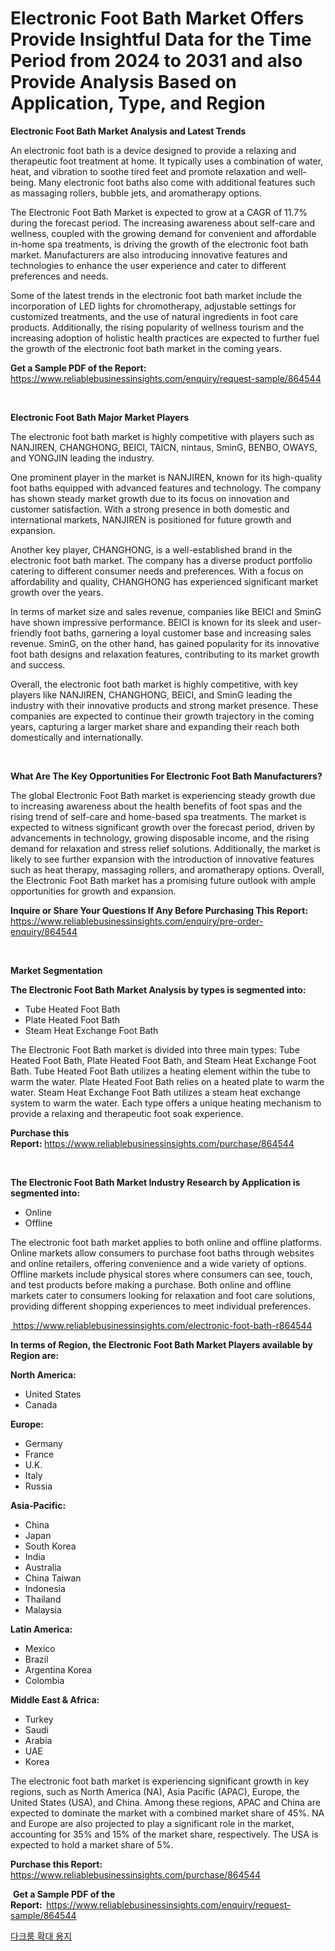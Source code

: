 <p><h1>Electronic Foot Bath Market Offers Provide Insightful Data for the Time Period from 2024 to 2031 and also Provide Analysis Based on Application, Type, and Region</h1></p><p><strong>Electronic Foot Bath Market Analysis and Latest Trends</strong></p>
<p><p>An electronic foot bath is a device designed to provide a relaxing and therapeutic foot treatment at home. It typically uses a combination of water, heat, and vibration to soothe tired feet and promote relaxation and well-being. Many electronic foot baths also come with additional features such as massaging rollers, bubble jets, and aromatherapy options.</p><p>The Electronic Foot Bath Market is expected to grow at a CAGR of 11.7% during the forecast period. The increasing awareness about self-care and wellness, coupled with the growing demand for convenient and affordable in-home spa treatments, is driving the growth of the electronic foot bath market. Manufacturers are also introducing innovative features and technologies to enhance the user experience and cater to different preferences and needs.</p><p>Some of the latest trends in the electronic foot bath market include the incorporation of LED lights for chromotherapy, adjustable settings for customized treatments, and the use of natural ingredients in foot care products. Additionally, the rising popularity of wellness tourism and the increasing adoption of holistic health practices are expected to further fuel the growth of the electronic foot bath market in the coming years.</p></p>
<p><strong>Get a Sample PDF of the Report:&nbsp;</strong> <a href="https://www.reliablebusinessinsights.com/enquiry/request-sample/864544">https://www.reliablebusinessinsights.com/enquiry/request-sample/864544</a></p>
<p>&nbsp;</p>
<p><strong>Electronic Foot Bath Major Market Players</strong></p>
<p><p>The electronic foot bath market is highly competitive with players such as NANJIREN, CHANGHONG, BEICI, TAICN, nintaus, SminG, BENBO, OWAYS, and YONGJIN leading the industry. </p><p>One prominent player in the market is NANJIREN, known for its high-quality foot baths equipped with advanced features and technology. The company has shown steady market growth due to its focus on innovation and customer satisfaction. With a strong presence in both domestic and international markets, NANJIREN is positioned for future growth and expansion.</p><p>Another key player, CHANGHONG, is a well-established brand in the electronic foot bath market. The company has a diverse product portfolio catering to different consumer needs and preferences. With a focus on affordability and quality, CHANGHONG has experienced significant market growth over the years. </p><p>In terms of market size and sales revenue, companies like BEICI and SminG have shown impressive performance. BEICI is known for its sleek and user-friendly foot baths, garnering a loyal customer base and increasing sales revenue. SminG, on the other hand, has gained popularity for its innovative foot bath designs and relaxation features, contributing to its market growth and success.</p><p>Overall, the electronic foot bath market is highly competitive, with key players like NANJIREN, CHANGHONG, BEICI, and SminG leading the industry with their innovative products and strong market presence. These companies are expected to continue their growth trajectory in the coming years, capturing a larger market share and expanding their reach both domestically and internationally.</p></p>
<p>&nbsp;</p>
<p><strong>What Are The Key Opportunities For Electronic Foot Bath Manufacturers?</strong></p>
<p><p>The global Electronic Foot Bath market is experiencing steady growth due to increasing awareness about the health benefits of foot spas and the rising trend of self-care and home-based spa treatments. The market is expected to witness significant growth over the forecast period, driven by advancements in technology, growing disposable income, and the rising demand for relaxation and stress relief solutions. Additionally, the market is likely to see further expansion with the introduction of innovative features such as heat therapy, massaging rollers, and aromatherapy options. Overall, the Electronic Foot Bath market has a promising future outlook with ample opportunities for growth and expansion.</p></p>
<p><strong>Inquire or Share Your Questions If Any Before Purchasing This Report:</strong> <a href="https://www.reliablebusinessinsights.com/enquiry/pre-order-enquiry/864544">https://www.reliablebusinessinsights.com/enquiry/pre-order-enquiry/864544</a></p>
<p>&nbsp;</p>
<p><strong>Market Segmentation</strong></p>
<p><strong>The Electronic Foot Bath Market Analysis by types is segmented into:</strong></p>
<p><ul><li>Tube Heated Foot Bath</li><li>Plate Heated Foot Bath</li><li>Steam Heat Exchange Foot Bath</li></ul></p>
<p><p>The Electronic Foot Bath market is divided into three main types: Tube Heated Foot Bath, Plate Heated Foot Bath, and Steam Heat Exchange Foot Bath. Tube Heated Foot Bath utilizes a heating element within the tube to warm the water. Plate Heated Foot Bath relies on a heated plate to warm the water. Steam Heat Exchange Foot Bath utilizes a steam heat exchange system to warm the water. Each type offers a unique heating mechanism to provide a relaxing and therapeutic foot soak experience.</p></p>
<p><strong>Purchase this Report:&nbsp;</strong><a href="https://www.reliablebusinessinsights.com/purchase/864544">https://www.reliablebusinessinsights.com/purchase/864544</a></p>
<p>&nbsp;</p>
<p><strong>The Electronic Foot Bath Market Industry Research by Application is segmented into:</strong></p>
<p><ul><li>Online</li><li>Offline</li></ul></p>
<p><p>The electronic foot bath market applies to both online and offline platforms. Online markets allow consumers to purchase foot baths through websites and online retailers, offering convenience and a wide variety of options. Offline markets include physical stores where consumers can see, touch, and test products before making a purchase. Both online and offline markets cater to consumers looking for relaxation and foot care solutions, providing different shopping experiences to meet individual preferences.</p></p>
<p><a href="https://www.reliablebusinessinsights.com/electronic-foot-bath-r864544">&nbsp;https://www.reliablebusinessinsights.com/electronic-foot-bath-r864544</a></p>
<p><strong>In terms of Region, the Electronic Foot Bath Market Players available by Region are:</strong></p>
<p>
    <p> <strong> North America: </strong>
        <ul>
            <li>United States</li>
            <li>Canada</li>
        </ul>
        </p> 
    <p> <strong> Europe: </strong>
        <ul>
            <li>Germany</li>
            <li>France</li>
            <li>U.K.</li>
            <li>Italy</li>
            <li>Russia</li>
        </ul>
        </p> 
    <p> <strong> Asia-Pacific: </strong>
        <ul>
            <li>China</li>
            <li>Japan</li>
            <li>South Korea</li>
            <li>India</li>
            <li>Australia</li>
            <li>China Taiwan</li>
            <li>Indonesia</li>
            <li>Thailand</li>
            <li>Malaysia</li>
        </ul>
        </p> 
    <p> <strong> Latin America: </strong>
        <ul>
            <li>Mexico</li>
            <li>Brazil</li>
            <li>Argentina Korea</li>
            <li>Colombia</li>
        </ul>
        </p> 
    <p> <strong> Middle East & Africa: </strong>
        <ul>
            <li>Turkey</li>
            <li>Saudi</li>
            <li>Arabia</li>
            <li>UAE</li>
            <li>Korea</li>
        </ul>
    </p>
    </p>
<p><p>The electronic foot bath market is experiencing significant growth in key regions, such as North America (NA), Asia Pacific (APAC), Europe, the United States (USA), and China. Among these regions, APAC and China are expected to dominate the market with a combined market share of 45%. NA and Europe are also projected to play a significant role in the market, accounting for 35% and 15% of the market share, respectively. The USA is expected to hold a market share of 5%.</p></p>
<p><strong>Purchase this Report: </strong><a href="https://www.reliablebusinessinsights.com/purchase/864544">https://www.reliablebusinessinsights.com/purchase/864544</a></p>
<p>&nbsp;<strong>Get a Sample PDF of the Report:&nbsp;&nbsp;</strong><a href="https://www.reliablebusinessinsights.com/enquiry/request-sample/864544">https://www.reliablebusinessinsights.com/enquiry/request-sample/864544</a></p>
<p><strong></strong></p>
<p><p><a href="https://github.com/joyliyu/Market-Research-Report-List-1/blob/main/4338172150051.md">다크룸 확대 용지</a></p></p>